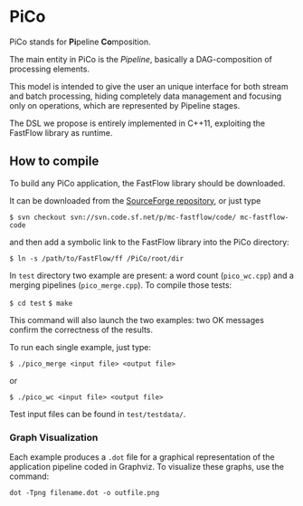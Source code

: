 PiCo
===============

PiCo stands for **Pi**peline **Co**mposition.

The main entity in PiCo is the *Pipeline*, basically a DAG-composition of processing elements. 

This model is intended to give the user an unique interface for both stream and batch processing, hiding completely data management and focusing only on operations, which are represented by Pipeline stages. 

The DSL we propose is entirely implemented in C++11, exploiting the FastFlow library as runtime.

## How to compile
To build any PiCo application, the FastFlow library should be downloaded.

It can be downloaded from the [SourceForge repository](https://sourceforge.net/projects/mc-fastflow/), or just type

`$ svn checkout svn://svn.code.sf.net/p/mc-fastflow/code/ mc-fastflow-code`

and then add a symbolic link to the FastFlow library into the PiCo directory:

`$ ln -s /path/to/FastFlow/ff /PiCo/root/dir`

In `test` directory two example are present: a word count (`pico_wc.cpp`) and a merging pipelines (`pico_merge.cpp`).
To compile those tests:

`$ cd test`
`$ make`

This command will also launch the two examples: two OK messages confirm the correctness of the results.

To run each single example, just type:

`$ ./pico_merge <input file> <output file>`

or

`$ ./pico_wc <input file> <output file>`

Test input files can be found in `test/testdata/`.

### Graph Visualization
Each example produces a `.dot` file for a graphical representation of the application pipeline coded in Graphviz.
To visualize these graphs, use the command:

`dot -Tpng filename.dot -o outfile.png`
